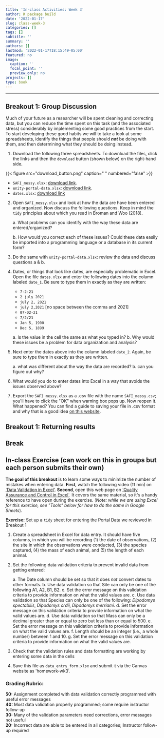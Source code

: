 ```yaml
---
title: 'In-class Activities: Week 3'
author: R package build
date: '2022-01-17'
slug: class-week-3
categories: []
tags: []
subtitle: ''
summary: ''
authors: []
lastmod: '2022-01-17T18:15:49-05:00'
featured: no
image:
  caption: ''
  focal_point: ''
  preview_only: no
projects: []
type: book
---
```


<!-- Note: to rendr as pdf delete the \newline -->
<!-- # **LAS 6292 WEEK 2 ASSIGNMENT: Data Storage and Backup**  -->
---

## **Breakout 1: Group Discussion**  

Much of your future as a researcher will be spent cleaning and correcting data, but you can reduce the time spent on this task (and the associated stress) considerably by implementing some good practices from the start. To start developing these good habits we will to take a look at some spreadsheets, identify the things that people should **_not_** be doing with them, and then determining what they should be doing instead.

1. Download the following three spreadsheets. To download the files, click the links and then the `download` button (shown below) on the right-hand side.  


{{< figure src="download_button.png" caption=" " numbered="false" >}}



  * `SAFI_messy.xlsx`: [download link](https://github.com/BrunaLab/LAS6292_DataManagement/blob/03dd47f3b52a9bf32be643cf34bafcce6566e555/static/course-materials/class-sessions/03-spreadsheets/examples/SAFI_messy.xlsx).
  * `unity-portal-data.xlsx`: [download link](https://github.com/BrunaLab/LAS6292_DataManagement/blob/03dd47f3b52a9bf32be643cf34bafcce6566e555/static/course-materials/class-sessions/03-spreadsheets/examples/untidy-portal-data.xlsx).
  * `dates.xlsx`: [download link](https://github.com/BrunaLab/LAS6292_DataManagement/blob/03dd47f3b52a9bf32be643cf34bafcce6566e555/static/course-materials/class-sessions/03-spreadsheets/examples/dates.xlsx)
  

2. Open `SAFI_messy.xlsx` and look at how the data are have been entered and organized. Now discuss the following questions. Keep in mind the `tidy` principles about which you read in Broman and Woo (2018).

    a. What problems can you identify with the way these data are entered/organized?
    
    b. How would you correct each of these issues? Could these data easily be imported into a programming language or a database in its current form?

3. Do the same with `unity-portal-data.xlsx`: review the data and discuss questions a & b.

4. Dates, or things that look like dates, are especially problematic in Excel. Open the file `dates.xlsx` and enter the following dates into the column labeled `date_1`. Be sure to type them in exactly as they are written:
    
    * `7-2-21`
    * `2 july 2021`
    * `july 2, 2021`
    * `july 2,2021` [no space between the comma and 2021]
    * `07-02-21`
    * `7/2/21`
    * `Jan 5, 1900`
    * `Dec 5, 1899`  
    
    a. Is the value in the cell the same as what you typed in?
    b. Why would these issues be a problem for data organization and analysis? 
    
5. Next enter the dates above into the column labeled `date_2`. Again, be sure to type them in exactly as they are written.
    
    a. what was different about the way the data are recorded? 
    b. can you figure out why?
  
  
6. What would you do to enter dates into Excel in a way that avoids the issues observed above? 

7. Export the `SAFI_messy.xlsx` as a .csv file with the name `SAFI_messy.csv`; you'll have to click the "OK" when warning box pops up.  Now reopen it. What happened? You can find a guide to saving your file in .csv format and why that is a good idea [on this website](https://datacarpentry.org/spreadsheet-ecology-lesson/05-exporting-data/index.html).

## **Breakout 1: Returning results** 

## **Break**  

## **In-class Exercise** (can work on this in groups but each person submits their own)  

**The goal of this breakout** is to learn some ways to minimize the number of mistakes when entering data. **First**, watch the following video (11 min) on ['Data Validation in Excel'](https://www.youtube.com/watch?v=nMxl1_NAcxc). **Second**, open this web page on ['Quality Assurance and Control in Excel'](https://datacarpentry.org/spreadsheet-ecology-lesson/04-quality-control/). It covers the same material, so it's a handy reference to have open during the exercise. (*Note: while we are using Excel for this exercise, see "Tools" below for how to do the same in Google Sheets*).   

**Exercise:** Set up a `tidy` sheet for entering the Portal Data we reviewed in Breakout 1 

1. Create a spreadsheet in Excel for data entry. It should have five columns, in which you will be recording (1) the date of observations,  (2) the site in which the observations were conducted, (3) the species captured, (4) the mass of each animal, and (5) the length of each animal. 

2. Set the following data validation criteria to prevent invalid data from getting entered:

    a. The Date column should be set so that it does *not* convert dates to other formats.
    b. Use data validation so that Site can only be one of the following A1, A2, B1, B2. 
    c. Set the error message on this validation criteria to provide information on what the valid values are.
    c. Use data validation so that Species can only be one of the following: *Dipodomys spectabilis*, *Dipodomys ordii*, *Dipodomys merriami*. 
    d. Set the error message on this validation criteria to provide information on what the valid values are.
    d. Use data validation so that Mass can only be a decimal greater than or equal to zero but less than or equal to 500. 
    e. Set the error message on this validation criteria to provide information on what the valid values are.
    f. Length should be an integer (i.e., a whole number) between 1 and 10. 
    g. Set the error message on this validation criteria to provide information on what the valid values are.

3. Check that the validation rules and data formatting are working by entering some data in the cells

4. Save this file as `data_entry_form.xlsx` and submit it via the Canvas website as 'homework-wk3'.

### Grading Rubric: 

**50:** Assignment completed with data validation correctly programmed with useful error messages  
**40:** Most data validation properly programmed; some require instructor follow-up  
**30:** Many of the validation parameters need corrections, error messages not useful  
**20:** Incorrect data are able to be entered in all categories; Instructor follow-up required  
